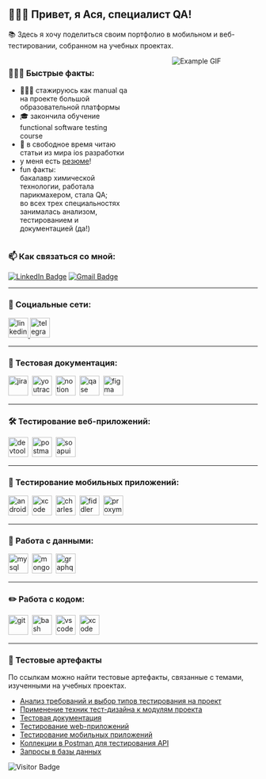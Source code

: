 ## 🙋🏼‍♀️ Привет, я Ася, специалист QA!

📚 Здесь я хочу поделиться своим портфолио в мобильном и веб-тестировании, собранном на учебных проектах. 

<div style="display: flex;">

<div style="flex: 50%; padding-right: 10px;">
    
### 🏃🏼‍♀️ Быстрые факты:

- 👩🏼‍💻 стажируюсь как manual qa на проекте большой образовательной платформы
- 🎓 закончила обучение functional software testing course
-  в свободное время читаю статьи из мира ios разработки
- у меня есть [резюме](https://drive.google.com/file/d/1dNJNJFzO_IhuMexkW_FrpX4UNjInip2Q/view?usp=sharing)!
- fun факты: </br>
        бакалавр химической технологии, работала парикмахером, стала QA; </br>
        во всех трех специальностях занималась анализом, тестированием и документацией (да!)
  
  
</div>

<div style="flex: 50%; text-align: center;">

<img src="https://i.giphy.com/media/v1.Y2lkPTc5MGI3NjExd3dnaXJ3MnY5aHUxMXM4NGNyaXJpdHdqbnpoazh2b2dvb2l3enFieSZlcD12MV9pbnRlcm5hbF9naWZfYnlfaWQmY3Q9Zw/aNqEFrYVnsS52/giphy.gif" alt="Example GIF" style="max-width: 100%; height: auto;">

</div>

</div>

### 📫 Как связаться со мной: 

[![LinkedIn Badge](https://img.shields.io/badge/-@asyawrr-blue?style=flat&logo=LinkedIn&logoColor=white)](https://www.linkedin.com/) [![Gmail Badge](https://img.shields.io/badge/-Gmail-red?style=flat&logo=Gmail&logoColor=white)](mailto:asia.kondairy@gmail.com)

---

### 🤝 Социальные сети:

  <div id="badges">
    <a href="https://www.linkedin.com/" target="_blank">
      <img src="https://cdn-icons-png.flaticon.com/512/2504/2504799.png" width="40" height="40" alt="linkedin" />
    </a>
    <a href="https://t.me/asyawrr" target="_blank">
      <img src="https://cdn-icons-png.flaticon.com/512/2111/2111646.png" width="40" height="40" alt="telegram" />
    </a>
  </div>

---

### 📁 Тестовая документация:

<div>
  <img src="https://cdn.jsdelivr.net/gh/devicons/devicon/icons/jira/jira-original.svg" title="jira" alt="jira" width="40" height="40"/>&nbsp
  <img src="https://upload.wikimedia.org/wikipedia/commons/thumb/8/8d/YouTrack_Icon.svg/1024px-YouTrack_Icon.svg.png?20200803082248" title="youtrack" alt="youtrack" width="40" height="40"/>&nbsp
  <img src="https://upload.wikimedia.org/wikipedia/commons/e/e9/Notion-logo.svg" title="notion" alt="notion" width="40" height="40"/>&nbsp
  <img src="https://luna1.co/eb0187.png" title="qase" alt="qase" width="40" height="40"/>&nbsp
  <img src="https://cdn.jsdelivr.net/gh/devicons/devicon/icons/figma/figma-original.svg" title="figma" alt="figma" width="40" height="40"/>&nbsp
</div>

---

### 🛠 Тестирование веб-приложений:

<div>
  <img src="https://d33wubrfki0l68.cloudfront.net/38b5c953a4667366685d55db55d057c86db1fc54/a0fdc/static/acae6b24d940347661ca901ea07f47c1/chrome-dev-logo-icon.png" title="devtools" alt="devtools" width="40" height="40"/>&nbsp
  <img src="https://seeklogo.com/images/P/postman-logo-0087CA0D15-seeklogo.com.png" title="postman" alt="postman" width="40" height="40"/>&nbsp
  <img src="https://static0.smartbear.co/smartbearbrand/media/images/home/soapui-icon.svg" title="soapui" alt="soapui" width="40" height="40"/>&nbsp
</div>

---

### 📱 Тестирование мобильных приложений:

<div>
  <img src="https://cdn.jsdelivr.net/gh/devicons/devicon/icons/androidstudio/androidstudio-original.svg" title="android-studio" alt="android-studio" width="40" height="40"/>&nbsp
  <img src="https://cdn.jsdelivr.net/gh/devicons/devicon/icons/xcode/xcode-original.svg" title="xcode" alt="xcode" width="40" height="40"/>&nbsp
  <img src="https://cdn.icon-icons.com/icons2/3053/PNG/512/charles_proxy_macos_bigsur_icon_190302.png" title="charles-proxy" alt="charles-proxy" width="40" height="40"/>&nbsp
  <img src="https://www.megaleechers.com/storage/Fiddler-Everywhere-Icon.png" title="fiddler" alt="fiddler" width="40" height="40"/>&nbsp
  <img src="https://pbs.twimg.com/profile_images/1589614420766126080/slAIVDtr_400x400.jpg" title="proxyman" alt="proxyman" width="40" height="40"/>&nbsp
</div>


---

### 💾 Работа с данными:

<div>
  <img src="https://cdn.jsdelivr.net/gh/devicons/devicon/icons/mysql/mysql-original.svg" title="mysql" alt="mysql" width="40" height="40"/>&nbsp
  <img src="https://cdn.jsdelivr.net/gh/devicons/devicon/icons/mongodb/mongodb-original.svg" title="mongodb" alt="mongodb" width="40" height="40"/>&nbsp
  <img src="https://upload.wikimedia.org/wikipedia/commons/1/17/GraphQL_Logo.svg" title="graphql" alt="graphql" width="40" height="40"/>&nbsp
</div>

---

### ✏️ Работа с кодом:

<div>
  <img src="https://cdn.jsdelivr.net/gh/devicons/devicon/icons/git/git-original.svg" title="git" alt="git" width="40" height="40"/>&nbsp
  <img src="https://upload.wikimedia.org/wikipedia/commons/thumb/4/4b/Bash_Logo_Colored.svg/1024px-Bash_Logo_Colored.svg.png?20180723054350" title="bash" alt="bash" width="40" height="40"/>&nbsp
  <img src="https://cdn.jsdelivr.net/gh/devicons/devicon/icons/vscode/vscode-original.svg" title="vscode" alt="vscode" width="40" height="40"/>&nbsp
  <img src="https://upload.wikimedia.org/wikipedia/ru/0/0c/Xcode_icon.png" title="xcode" alt="xcode" width="40" height="40"/>&nbsp
  
</div>

---

### 📝 Тестовые артефакты

По ссылкам можно найти тестовые артефакты, связанные с темами, изученными на учебных проектах.
- [Анализ требований и выбор типов тестирования на проект](https://github.com/asyawrr/theory)
- [Применение техник тест-дизайна к модулям проекта](https://github.com/asyawrr/design)
- [Тестовая документация](https://github.com/asyawrr/docs)
- [Тестирование web-приложений](https://github.com/asyawrr/web)
- [Тестирование мобильных приложений](https://github.com/asyawrr/mobile)
- [Коллекции в Postman для тестирования API](https://github.com/asyawrr/api)
- [Запросы в базы данных](https://github.com/asyawrr/database)


<!-- ### 💻 Пройденные курсы:

| Курсы                                                           | Дата              |
| ----------------------------------------------------------------| :---------------: |
| netology.ru/Старт в программировании                            | 02/2022 - 03/2022 |

--- -->

![Visitor Badge](https://visitor-badge.laobi.icu/badge?page_id=testrusau)
